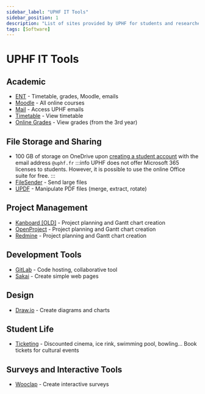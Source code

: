 ```yaml
---
sidebar_label: "UPHF IT Tools"
sidebar_position: 1
description: "List of sites provided by UPHF for students and researchers"
tags: [Software]
---
```


# UPHF IT Tools

## Academic
- [ENT](https://ent.uphf.fr) - Timetable, grades, Moodle, emails
- [Moodle](https://moodle.uphf.fr) - All online courses
- [Mail](https://mail.uphf.fr) - Access UPHF emails
- [Timetable](https://vtmob.uphf.fr) - View timetable
- [Online Grades](https://mdw.uphf.fr/mondossierweb-pegase) - View grades (from the 3rd year)

## File Storage and Sharing
- 100 GB of storage on OneDrive upon [creating a student account](https://www.microsoft.com/fr-fr/education/products/office) with the email address `@uphf.fr`
:::info
UPHF does not offer Microsoft 365 licenses to students. However, it is possible to use the online Office suite for free.
:::
- [FileSender](https://filesender.renater.fr/Shibboleth.sso/Login?entityID=https://idp.uphf.fr/idp/shibboleth) - Send large files
- [UPDF](https://updf.uphf.fr/) - Manipulate PDF files (merge, extract, rotate)

## Project Management
- [Kanboard [OLD]](https://kanboard.uphf.fr/) - Project planning and Gantt chart creation
- [OpenProject](https://openproject.uphf.fr/) - Project planning and Gantt chart creation
- [Redmine](https://redmine.uphf.fr/) - Project planning and Gantt chart creation

## Development Tools  
- [GitLab](https://gitlab.uphf.fr/) - Code hosting, collaborative tool
- [Sakai](https://sakai.uphf.fr/) - Create simple web pages

## Design
- [Draw.io](https://draw.uphf.fr/) - Create diagrams and charts

## Student Life
- [Ticketing](https://billetterie.uphf.fr/) - Discounted cinema, ice rink, swimming pool, bowling... Book tickets for cultural events

## Surveys and Interactive Tools
- [Wooclap](https://app.wooclap.com/api/auth/saml/uphf.fr-3bd13301/login?RelayState=%2Fhome) - Create interactive surveys
